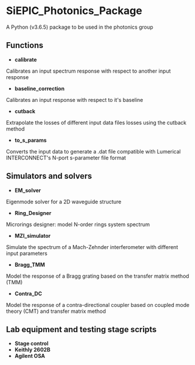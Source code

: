 # SiEPIC_Photonics_Package
A Python (v3.6.5) package to be used in the photonics group

## Functions
* **calibrate**

Calibrates an input spectrum response with respect to another input response

* **baseline_correction**

Calibrates an input response with respect to it's baseline

* **cutback**

Extrapolate the losses of different input data files losses using the cutback method 

* **to_s_params**

Converts the input data to generate a .dat file compatible with Lumerical INTERCONNECT's N-port s-parameter file format

## Simulators and solvers
* **EM_solver**

Eigenmode solver for a 2D waveguide structure

* **Ring_Designer**

Microrings designer: model N-order rings system spectrum

* **MZI_simulator**

Simulate the spectrum of a Mach-Zehnder interferometer with different input parameters

* **Bragg_TMM**

Model the response of a Bragg grating based on the transfer matrix method (TMM)

* **Contra_DC**

Model the response of a contra-directional coupler based on coupled mode theory (CMT) and transfer matrix method


## Lab equipment and testing stage scripts

* **Stage control**
* **Keithly 2602B**
* **Agilent OSA**

